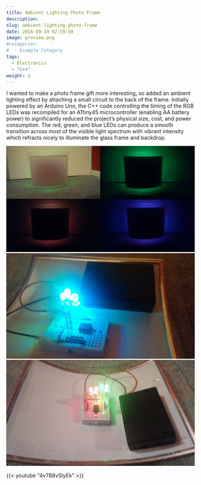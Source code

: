 ```yaml
---
title: Ambient Lighting Photo Frame
description:
slug: ambient-lighting-photo-frame
date: 2016-09-19 02:59:59
image: preview.png
#categories:
#  - Example Category
tags:
  - Electronics
  - "C++"
weight: 1
---
```


I wanted to make a photo frame gift more interesting, so added an ambient lighting effect by attaching a
small circuit to the back of the frame. Initially powered by an Arduino Uno, the C++ code controlling the timing of the
RGB LEDs was recompiled for an ATtiny45 microcontroller (enabling AA battery power) to significantly reduced the
project’s physical size, cost, and power consumption. The red, green, and blue LEDs can produce a smooth transition
across most of the visible light spectrum with vibrant intensity which refracts nicely to illuminate the glass frame and
backdrop.

![The colour cycle](frame.jpg) ![Back of frame (blue)](frame2.jpg) ![Back of frame (red/green)](frame3.jpg)

{{< youtube "4v7B8vSlyEk" >}}
